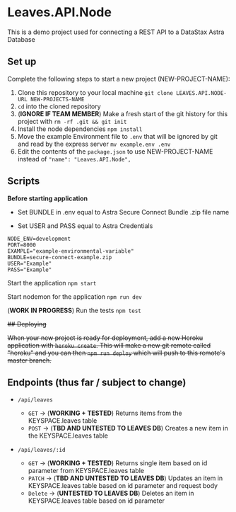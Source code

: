 # Leaves.API.Node

This is a demo project used for connecting a REST API to a DataStax Astra Database

## Set up

Complete the following steps to start a new project (NEW-PROJECT-NAME):

1. Clone this repository to your local machine `git clone LEAVES.API.NODE-URL NEW-PROJECTS-NAME`
2. `cd` into the cloned repository
3. (**IGNORE IF TEAM MEMBER**) Make a fresh start of the git history for this project with `rm -rf .git && git init`
4. Install the node dependencies `npm install`
5. Move the example Environment file to `.env` that will be ignored by git and read by the express server `mv example.env .env`
6. Edit the contents of the `package.json` to use NEW-PROJECT-NAME instead of `"name": "Leaves.API.Node",`

## Scripts

**Before starting application**

* Set BUNDLE in .env equal to Astra Secure Connect Bundle .zip file name 

* Set USER and PASS equal to Astra Credentials

```
NODE_ENV=development
PORT=8000
EXAMPLE="example-environmental-variable"
BUNDLE=secure-connect-example.zip
USER="Example"
PASS="Example"
```

Start the application `npm start`

Start nodemon for the application `npm run dev`

(**WORK IN PROGRESS**) Run the tests `npm test`

~~## Deploying~~

~~When your new project is ready for deployment, add a new Heroku application with `heroku create`. This will make a new git remote called "heroku" and you can then `npm run deploy` which will push to this remote's master branch.~~

## Endpoints (thus far / subject to change)

* `/api/leaves`
    * `GET` -> (**WORKING + TESTED**) Returns items from the KEYSPACE.leaves table
    * `POST` -> (**TBD AND UNTESTED TO LEAVES DB**) Creates a new item in the KEYSPACE.leaves table

* `/api/leaves/:id`
    * `GET` -> (**WORKING + TESTED**) Returns single item based on id parameter from KEYSPACE.leaves table
    * `PATCH` -> (**TBD AND UNTESTED TO LEAVES DB**) Updates an item in KEYSPACE.leaves table based on id parameter and request body
    * `Delete` -> (**UNTESTED TO LEAVES DB**) Deletes an item in KEYSPACE.leaves table based on id parameter